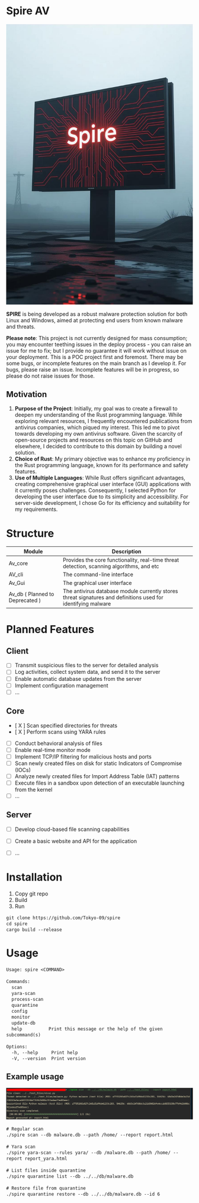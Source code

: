 # Spire AV

![Spire logo](img/spire.jpeg)

**SPIRE** is being developed as a robust malware protection solution for both Linux and Windows, aimed at protecting end users from known malware and threats.

**Please note**: This project is not currently designed for mass consumption; you may encounter teething issues in the deploy process - you can raise an issue for me to fix; but I provide no guarantee it will work without issue on your deployment. This is a POC project first and foremost. There may be some bugs, or incomplete features on the main branch as I develop it. For bugs, please raise an issue. Incomplete features will be in progress, so please do not raise issues for those.

## Motivation

1. **Purpose of the Project**: Initially, my goal was to create a firewall to deepen my understanding of the Rust programming language. While exploring relevant resources, I frequently encountered publications from antivirus companies, which piqued my interest. This led me to pivot towards developing my own antivirus software. Given the scarcity of open-source projects and resources on this topic on GitHub and elsewhere, I decided to contribute to this domain by building a novel solution.
2. **Choice of Rust**: My primary objective was to enhance my proficiency in the Rust programming language, known for its performance and safety features.
3. **Use of Multiple Languages**: While Rust offers significant advantages, creating comprehensive graphical user interface (GUI) applications with it currently poses challenges. Consequently, I selected Python for developing the user interface due to its simplicity and accessibility. For server-side development, I chose Go for its efficiency and suitability for my requirements.

# Structure

| Module | Description |
|--------|-------------|
| Av_core| Provides the core functionality, real-time threat detection, scanning algorithms, and etc |
| AV_cli | The command-line interface |
| Av_Gui | The graphical user interface |
| Av_db ( Planned to Deprecated ) | The antivirus database module сurrently stores threat signatures and definitions used for identifying malware |

# Planned Features

## Client

* [  ] Transmit suspicious files to the server for detailed analysis
* [  ] Log activities, collect system data, and send it to the server
* [  ] Enable automatic database updates from the server
* [  ] Implement configuration management
* [  ] ...

## Core

* [ X ] Scan specified directories for threats
* [ X ] Perform scans using YARA rules
* [  ] Conduct behavioral analysis of files
* [  ] Enable real-time monitor mode
* [  ] Implement TCP/IP filtering for malicious hosts and ports
* [  ] Scan newly created files on disk for static Indicators of Compromise (IOCs)
* [  ] Analyze newly created files for Import Address Table (IAT) patterns
* [  ] Execute files in a sandbox upon detection of an executable launching from the kernel
* [  ] ...

## Server

* [  ] Develop cloud-based file scanning capabilities
* [  ] Create a basic website and API for the application
* [  ] ...


# Installation

1. Copy git repo
2. Build
3. Run

```
git clone https://github.com/Tokyo-09/spire
cd spire
cargo build --release
```


# Usage

```
Usage: spire <COMMAND>

Commands:
  scan
  yara-scan
  process-scan
  quarantine
  config
  monitor
  update-db
  help          Print this message or the help of the given subcommand(s)

Options:
  -h, --help     Print help
  -V, --version  Print version
```

## Example usage

![usage](img/usage.png)

```
# Regular scan
./spire scan --db malware.db --path /home/ --report report.html

# Yara scan
./spire yara-scan --rules yara/ --db /malware.db --path /home/ --report report_yara.html

# List files inside quarantine
./spire quarantine list --db ../../db/malware.db

# Restore file from quarantine
./spire quarantine restore --db ../../db/malware.db --id 6
```
